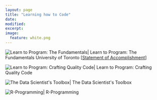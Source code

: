 ```yaml
---
layout: page
title: "Learning how to Code"
date: 
modified:
excerpt:
image:
  feature: white.png
---
```


![Learn to Program: The Fundamentals](http://jadeproulx.com/images/learning-code-fundamentals.png)| Learn to Program: The Fundamentals
University of Toronto
[[Statement of Accomplishment](https://dl.dropboxusercontent.com/u/51364198/Certificate_Learn-to-Program-the-Fundamentals.pdf)]


![Learn to Program: Crafting Quality Code](http://jadeproulx.com/images/learning-craft-code.png)| Learn to Program: Crafting Quality Code

![The Data Scientist's Toolbox](http://jadeproulx.com/images/data-scientist-toolbox.jpg)| The Data Scientist's Toolbox

![R-Programming](http://jadeproulx.com/images/r-programming.jpg)| R-Programming


